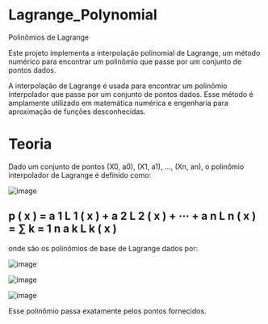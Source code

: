 # Lagrange_Polynomial
Polinômios de Lagrange

Este projeto implementa a interpolação polinomial de Lagrange, um método numérico para encontrar um polinômio que passe por um conjunto de pontos dados.

A interpolação de Lagrange é usada para encontrar um polinômio interpolador que passe por um conjunto de pontos dados. Esse método é amplamente utilizado em matemática numérica e engenharia para aproximação de funções desconhecidas.

# Teoria

Dado um conjunto de pontos (X0, a0), (X1, a1), ..., (Xn, an), o polinômio interpolador de Lagrange é definido como:

![image](https://github.com/user-attachments/assets/aa676a39-b2e0-4d23-b7d7-cfbdc6a73f45)

## p ( x ) = a 1 L 1 ( x ) + a 2 L 2 ( x ) + ⋯ + a n L n ( x ) = ∑ k = 1 n a k L k ( x ) 

onde  são os polinômios de base de Lagrange dados por:

![image](https://github.com/user-attachments/assets/baa53ada-b9d2-43a9-b0ce-bda7df1ab006)

![image](https://github.com/user-attachments/assets/9e7de260-6239-4632-87a9-037d70d3aeb2)

![image](https://github.com/user-attachments/assets/de5c61c3-e8c1-42f5-bdff-fc21214f8088)



Esse polinômio passa exatamente pelos pontos fornecidos.
